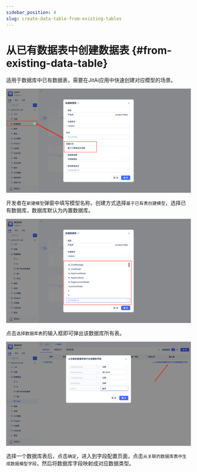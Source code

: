```yaml
---
sidebar_position: 4
slug: create-data-table-from-existing-tables
---
```


# 从已有数据表中创建数据表 {#from-existing-data-table}

适用于数据库中已有数据表，需要在JitAi应用中快速创建对应模型的场景。

![基于数据库表创建模型](./img/based-on-existing-data-model.png)

开发者在`新建模型`弹窗中填写模型名称，创建方式选择`基于已有表创建模型`，选择已有数据库，数据库默认为内置数据库。

![选择数据表](./img/select-data-table.png)

点击`选择数据库表`的输入框即可弹出该数据库所有表。

![字段映射](./img/field-mapping.png)

选择一个数据库表后，点击`确定`，进入到字段配置页面，点击`从关联的数据库表中生成数据模型字段`，然后将数据库字段映射成对应数据类型。
